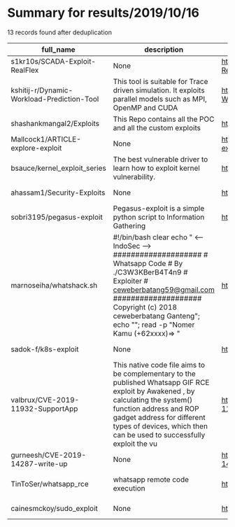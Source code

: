 
# Summary for results/2019/10/16
    
13 records found after deduplication

| full_name | description | html_url | matched_list | matched_count | pushed_at | size | stargazers_count | language | forks_count |
|--------------------------------------------|------------------------------------------------------------------------------------------------------------------------------------------------------------------------------------------------------------------------------------------------------------------|---------------------------------------------------------------|----------------------------------|-----------------|---------------------------|--------|--------------------|------------|---------------|
| s1kr10s/SCADA-Exploit-RealFlex | None | https://github.com/s1kr10s/SCADA-Exploit-RealFlex | ['exploit'] | 1 | 2019-10-16 02:00:25+00:00 | 5225 | 3 | | 2 |
| kshitij-r/Dynamic-Workload-Prediction-Tool | This tool is suitable for Trace driven simulation. It exploits parallel models such as MPI, OpenMP and CUDA | https://github.com/kshitij-r/Dynamic-Workload-Prediction-Tool | ['exploit'] | 1 | 2019-10-16 20:18:03+00:00 | 2826 | 0 | C++ | 0 |
| shashankmangal2/Exploits | This Repo contains all the POC and all the custom exploits | https://github.com/shashankmangal2/Exploits | ['exploit'] | 1 | 2019-10-16 17:35:37+00:00 | 3 | 7 | Python | 1 |
| Mallcock1/ARTICLE-explore-exploit | None | https://github.com/Mallcock1/ARTICLE-explore-exploit | ['exploit'] | 1 | 2019-10-16 10:50:41+00:00 | 295 | 0 | TeX | 0 |
| bsauce/kernel_exploit_series | The best vulnerable driver to learn how to exploit kernel vulnerability. | https://github.com/bsauce/kernel_exploit_series | ['exploit'] | 1 | 2019-10-16 02:08:44+00:00 | 15828 | 13 | C | 5 |
| ahassam1/Security-Exploits | None | https://github.com/ahassam1/Security-Exploits | ['exploit'] | 1 | 2019-10-16 02:12:16+00:00 | 2 | 0 | C | 0 |
| sobri3195/pegasus-exploit | Pegasus-exploit is a simple python script to Information Gathering | https://github.com/sobri3195/pegasus-exploit | ['exploit'] | 1 | 2019-10-16 05:33:52+00:00 | 3 | 1 | Python | 0 |
| marnoseiha/whatshack.sh | #!/bin/bash clear echo " <-- IndoSec --> #################### # Whatsapp Code # By ./C3W3KBerB4T4n9 # Exploiter # ceweberbatang59@gmail.com #################### Copyright (c) 2018 ceweberbatang Ganteng"; echo ""; read -p "Nomer Kamu (+62xxxx)=> " | https://github.com/marnoseiha/whatshack.sh | ['exploit'] | 1 | 2019-10-16 06:24:18+00:00 | 0 | 0 | | 0 |
| sadok-f/k8s-exploit | None | https://github.com/sadok-f/k8s-exploit | ['exploit'] | 1 | 2019-10-16 13:24:12+00:00 | 3 | 0 | Python | 0 |
| valbrux/CVE-2019-11932-SupportApp | This native code file aims to be complementary to the published Whatsapp GIF RCE exploit by Awakened , by calculating the system() function address and ROP gadget address for different types of devices, which then can be used to successfully exploit the vu | https://github.com/valbrux/CVE-2019-11932-SupportApp | ['cve-2', 'exploit', 'rce'] | 3 | 2019-10-16 12:20:53+00:00 | 126 | 25 | C++ | 15 |
| gurneesh/CVE-2019-14287-write-up | None | https://github.com/gurneesh/CVE-2019-14287-write-up | ['cve-2'] | 1 | 2019-10-16 15:09:20+00:00 | 2 | 0 | | 0 |
| TinToSer/whatsapp_rce | whatsapp remote code execution | https://github.com/TinToSer/whatsapp_rce | ['rce', 'remote code execution'] | 2 | 2019-10-16 15:49:17+00:00 | 7 | 22 | Shell | 23 |
| cainesmckoy/sudo_exploit | None | https://github.com/cainesmckoy/sudo_exploit | ['exploit'] | 1 | 2019-10-16 21:00:08+00:00 | 2 | 0 | Python | 0 |
